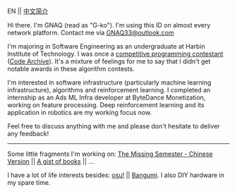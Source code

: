 EN || [中文简介](https://github.com/GNAQ/GNAQ/blob/main/README_cn.md)

Hi there. I'm GNAQ (read as "G-ko"). I'm using this ID on almost every network platform. Contact me via [GNAQ33@outlook.com](mailto:gnaq33@outlook.com)

I'm majoring in Software Engineering as an undergraduate at Harbin Institute of Technology. I was once a <ins>competitive programming contestant</ins> ([Code Archive](https://github.com/GNAQ/Algorithm-Contest-Archive)). It's a mixture of feelings for me to say that I didn't get notable awards in these algorithm contests. 

I'm interested in software infrastructure (particularly machine learning infrastructure), algorithms and reinforcement learning. I completed an internship as an Ads ML Infra developer at ByteDance Monetization, working on feature processing. Deep reinforcement learning and its application in robotics are my working focus now.

Feel free to discuss anything with me and please don't hesitate to deliver any feedback!

---

Some little fragments I'm working on: [The Missing Semester - Chinese Version](https://github.com/CN-missemi/CN_missemi) || [A gist of books]() || ...

I have a lot of life interests besides: [osu!](https://osu.ppy.sh/users/13200045) || [Bangumi](https://bgm.tv/user/gnaq). I also DIY hardware in my spare time.

